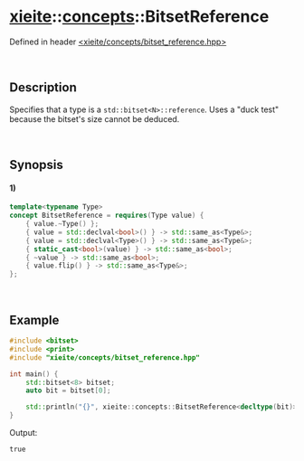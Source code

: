 # [xieite](../../xieite.md)\:\:[concepts](../../concepts.md)\:\:BitsetReference
Defined in header [<xieite/concepts/bitset_reference.hpp>](../../../include/xieite/concepts/bitset_reference.hpp)

&nbsp;

## Description
Specifies that a type is a `std::bitset<N>::reference`. Uses a "duck test" because the bitset's size cannot be deduced.

&nbsp;

## Synopsis
#### 1)
```cpp
template<typename Type>
concept BitsetReference = requires(Type value) {
    { value.~Type() };
    { value = std::declval<bool>() } -> std::same_as<Type&>;
    { value = std::declval<Type>() } -> std::same_as<Type&>;
    { static_cast<bool>(value) } -> std::same_as<bool>;
    { ~value } -> std::same_as<bool>;
    { value.flip() } -> std::same_as<Type&>;
};
```

&nbsp;

## Example
```cpp
#include <bitset>
#include <print>
#include "xieite/concepts/bitset_reference.hpp"

int main() {
    std::bitset<8> bitset;
    auto bit = bitset[0];

    std::println("{}", xieite::concepts::BitsetReference<decltype(bit)>);
}
```
Output:
```
true
```
